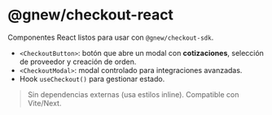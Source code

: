 
# @gnew/checkout-react

Componentes React listos para usar con `@gnew/checkout-sdk`.

- `<CheckoutButton>`: botón que abre un modal con **cotizaciones**, selección de proveedor y creación de orden.
- `<CheckoutModal>`: modal controlado para integraciones avanzadas.
- Hook `useCheckout()` para gestionar estado.

> Sin dependencias externas (usa estilos inline). Compatible con Vite/Next.


